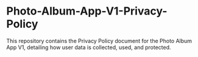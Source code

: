 # Photo-Album-App-V1-Privacy-Policy
This repository contains the Privacy Policy document for the Photo Album App V1, detailing how user data is collected, used, and protected.
